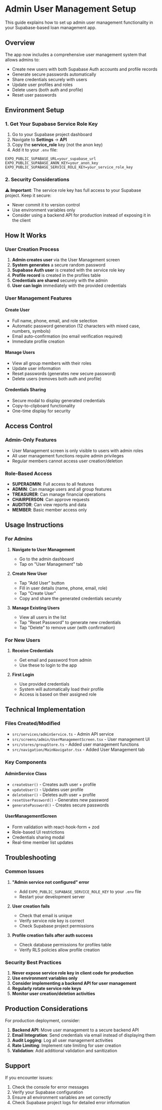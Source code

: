 # Admin User Management Setup

This guide explains how to set up admin user management functionality in your Supabase-based loan management app.

## Overview

The app now includes a comprehensive user management system that allows admins to:
- Create new users with both Supabase Auth accounts and profile records
- Generate secure passwords automatically
- Share credentials securely with users
- Update user profiles and roles
- Delete users (both auth and profile)
- Reset user passwords

## Environment Setup

### 1. Get Your Supabase Service Role Key

1. Go to your Supabase project dashboard
2. Navigate to **Settings** → **API**
3. Copy the **service_role** key (not the anon key)
4. Add it to your `.env` file:

```env
EXPO_PUBLIC_SUPABASE_URL=your_supabase_url
EXPO_PUBLIC_SUPABASE_ANON_KEY=your_anon_key
EXPO_PUBLIC_SUPABASE_SERVICE_ROLE_KEY=your_service_role_key
```

### 2. Security Considerations

⚠️ **Important**: The service role key has full access to your Supabase project. Keep it secure:

- Never commit it to version control
- Use environment variables only
- Consider using a backend API for production instead of exposing it in the client

## How It Works

### User Creation Process

1. **Admin creates user** via the User Management screen
2. **System generates** a secure random password
3. **Supabase Auth user** is created with the service role key
4. **Profile record** is created in the profiles table
5. **Credentials are shared** securely with the admin
6. **User can login** immediately with the provided credentials

### User Management Features

#### Create User
- Full name, phone, email, and role selection
- Automatic password generation (12 characters with mixed case, numbers, symbols)
- Email auto-confirmation (no email verification required)
- Immediate profile creation

#### Manage Users
- View all group members with their roles
- Update user information
- Reset passwords (generates new secure password)
- Delete users (removes both auth and profile)

#### Credentials Sharing
- Secure modal to display generated credentials
- Copy-to-clipboard functionality
- One-time display for security

## Access Control

### Admin-Only Features
- User Management screen is only visible to users with admin roles
- All user management functions require admin privileges
- Regular members cannot access user creation/deletion

### Role-Based Access
- **SUPERADMIN**: Full access to all features
- **ADMIN**: Can manage users and all group features
- **TREASURER**: Can manage financial operations
- **CHAIRPERSON**: Can approve requests
- **AUDITOR**: Can view reports and data
- **MEMBER**: Basic member access only

## Usage Instructions

### For Admins

1. **Navigate to User Management**
   - Go to the admin dashboard
   - Tap on "User Management" tab

2. **Create New User**
   - Tap "Add User" button
   - Fill in user details (name, phone, email, role)
   - Tap "Create User"
   - Copy and share the generated credentials securely

3. **Manage Existing Users**
   - View all users in the list
   - Tap "Reset Password" to generate new credentials
   - Tap "Delete" to remove user (with confirmation)

### For New Users

1. **Receive Credentials**
   - Get email and password from admin
   - Use these to login to the app

2. **First Login**
   - Use provided credentials
   - System will automatically load their profile
   - Access is based on their assigned role

## Technical Implementation

### Files Created/Modified

- `src/services/adminService.ts` - Admin API service
- `src/screens/admin/UserManagementScreen.tsx` - User management UI
- `src/stores/groupStore.ts` - Added user management functions
- `src/navigation/MainNavigator.tsx` - Added User Management tab

### Key Components

#### AdminService Class
- `createUser()` - Creates auth user + profile
- `updateUser()` - Updates user profile
- `deleteUser()` - Deletes auth user + profile
- `resetUserPassword()` - Generates new password
- `generatePassword()` - Creates secure passwords

#### UserManagementScreen
- Form validation with react-hook-form + zod
- Role-based UI restrictions
- Credentials sharing modal
- Real-time member list updates

## Troubleshooting

### Common Issues

1. **"Admin service not configured" error**
   - Add `EXPO_PUBLIC_SUPABASE_SERVICE_ROLE_KEY` to your `.env` file
   - Restart your development server

2. **User creation fails**
   - Check that email is unique
   - Verify service role key is correct
   - Check Supabase project permissions

3. **Profile creation fails after auth success**
   - Check database permissions for profiles table
   - Verify RLS policies allow profile creation

### Security Best Practices

1. **Never expose service role key in client code for production**
2. **Use environment variables only**
3. **Consider implementing a backend API for user management**
4. **Regularly rotate service role keys**
5. **Monitor user creation/deletion activities**

## Production Considerations

For production deployment, consider:

1. **Backend API**: Move user management to a secure backend API
2. **Email Integration**: Send credentials via email instead of displaying them
3. **Audit Logging**: Log all user management activities
4. **Rate Limiting**: Implement rate limiting for user creation
5. **Validation**: Add additional validation and sanitization

## Support

If you encounter issues:

1. Check the console for error messages
2. Verify your Supabase configuration
3. Ensure all environment variables are set correctly
4. Check Supabase project logs for detailed error information
